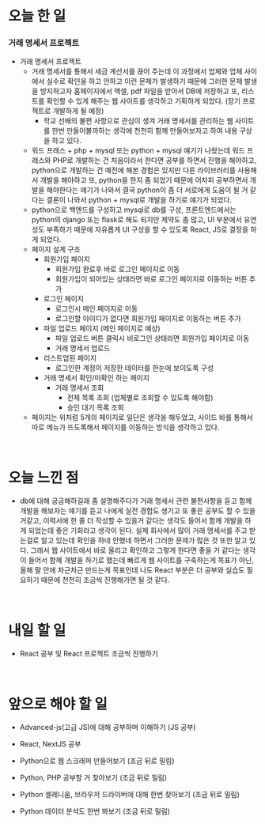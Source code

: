 # 오늘 한 일

### 거래 명세서 프로젝트

- 거래 명세서 프로젝트
  - 거래 명세서를 통해서 세금 계산서를 끊어 주는데 이 과정에서 업체와 업체 사이에서 실수로 확인을 하고 안하고 이런 문제가 발생하기 때문에 그러한 문제 발생을 방지하고자 홈페이지에서 엑셀, pdf 파일을 받아서 DB에 저장하고 또, 리스트를 확인할 수 있게 해주는 웹 사이트를 생각하고 기획하게 되었다. (장기 프로젝트로 개발하게 될 예정)
    - 학교 선배의 불편 사항으로 관심이 생겨 거래 명세서를 관리하는 웹 사이트를 한번 만들어볼까하는 생각에 천천히 함께 만들어보자고 하여 내용 구상을 하고 있다.
  - 워드 프레스 + php + mysql 또는 python + mysql 얘기가 나왔는데 워드 프레스와 PHP로 개발하는 건 처음이라서 한다면 공부를 하면서 진행을 해야하고, python으로 개발하는 건 예전에 해본 경험은 있지만 다른 라이브러리를 사용해서 개발을 해야하고 또, python을 한지 좀 되었기 때문에 어차피 공부하면서 개발을 해야한다는 얘기가 나와서 결국 python이 좀 더 서로에게 도움이 될 거 같다는 결론이 나와서 python + mysql로 개발을 하기로 얘기가 되었다.
  - python으로 백엔드를 구성하고 mysql로 db를 구성, 프론트엔드에서는 python의 django 또는 flask로 해도 되지만 제약도 좀 많고, UI 부분에서 유연성도 부족하기 때문에 자유롭게 UI 구성을 할 수 있도록 React, JS로 결정을 하게 되었다.
  - 페이지 설계 구조
    - 회원가입 페이지
      - 회원가입 완료후 바로 로그인 페이지로 이동
      - 회원가입이 되어있는 상태라면 바로 로그인 페이지로 이동하는 버튼 추가
    - 로그인 페이지
      - 로그인시 메인 페이지로 이동
      - 로그인할 아이디가 없다면 회원가입 페이지로 이동하는 버튼 추가
    - 파일 업로드 페이지 (메인 페이지로 예상)
      - 파일 업로드 버튼 클릭시 비로그인 상태라면 회원가입 페이지로 이동
      - 거래 명세서 업로드
    - 리스트업된 페이지
      - 로그인한 계정이 저장한 데이터를 한눈에 보이도록 구성
    - 거래 명세서 확인/미확인 하는 페이지
      - 거래 명세서 조회
        - 전체 목록 조회 (업체별로 조회할 수 있도록 해야함)
        - 승인 대기 목록 조회
  - 페이지는 위처럼 5개의 페이지로 일단은 생각을 해두었고, 사이드 바를 통해서 따로 메뉴가 뜨도록해서 페이지를 이동하는 방식을 생각하고 있다.

<br />

# 오늘 느낀 점

- db에 대해 궁금해하길래 좀 설명해주다가 거래 명세서 관련 불편사항을 듣고 함께 개발을 해보자는 얘기를 듣고 나에게 실전 경험도 생기고 또 좋은 공부도 할 수 있을거같고, 이력서에 한 줄 더 작성할 수 있을거 같다는 생각도 들어서 함께 개발을 하게 되었는데 좋은 기회라고 생각이 된다. 실제 회사에서 많이 거래 명세서를 주고 받는걸로 알고 있는데 확인을 하네 안했네 하면서 그러한 문제가 많은 것 또한 알고 있다. 그래서 웹 사이트에서 바로 올리고 확인하고 그렇게 한다면 좋을 거 같다는 생각이 들어서 함께 개발을 하기로 했는데 빠르게 웹 사이트를 구축하는게 목표가 아닌, 올해 말 안에 차근차근 만드는게 목표인데 나도 React 부분은 더 공부와 실습도 필요하기 때문에 천천히 조금씩 진행해가면 될 것 같다.

<br />

# 내일 할 일

- React 공부 및 React 프로젝트 조금씩 진행하기

<br />

# 앞으로 해야 할 일

- Advanced-js(고급 JS)에 대해 공부하며 이해하기 (JS 공부)

- React, NextJS 공부

- Python으로 웹 스크래퍼 만들어보기 (조금 뒤로 밀림)

- Python, PHP 공부할 거 찾아보기 (조금 뒤로 밀림)

- Python 셀레니움, 브라우저 드라이버에 대해 한번 찾아보기 (조금 뒤로 밀림)

- Python 데이터 분석도 한번 봐보기 (조금 뒤로 밀림)
